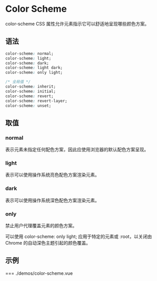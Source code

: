 # Color Scheme

color-scheme CSS 属性允许元素指示它可以舒适地呈现哪些颜色方案。

## 语法

```css
color-scheme: normal;
color-scheme: light;
color-scheme: dark;
color-scheme: light dark;
color-scheme: only light;

/* 全局值 */
color-scheme: inherit;
color-scheme: initial;
color-scheme: revert;
color-scheme: revert-layer;
color-scheme: unset;
```

## 取值

### normal
表示元素未指定任何配色方案，因此应使用浏览器的默认配色方案呈现。

### light
表示可以使用操作系统亮色配色方案渲染元素。

### dark
表示可以使用操作系统深色配色方案渲染元素。

### only

禁止用户代理覆盖元素的颜色方案。

可以使用 color-scheme: only light; 应用于特定的元素或 :root，以关闭由 Chrome 的自动深色主题引起的颜色覆盖。

## 示例

=== ./demos/color-scheme.vue


